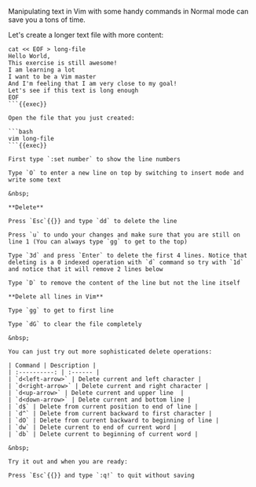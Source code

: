 Manipulating text in Vim with some handy commands in Normal mode can save you a tons of time. 

Let's create a longer text file with more content:

```plain
cat << EOF > long-file
Hello World,
This exercise is still awesome!
I am learning a lot
I want to be a Vim master
And I'm feeling that I am very close to my goal!
Let's see if this text is long enough 
EOF
```{{exec}}

Open the file that you just created:

```bash
vim long-file
```{{exec}}

First type `:set number` to show the line numbers

Type `O` to enter a new line on top by switching to insert mode and write some text 

&nbsp;

**Delete**

Press `Esc`{{}} and type `dd` to delete the line

Press `u` to undo your changes and make sure that you are still on line 1 (You can always type `gg` to get to the top)

Type `3d` and press `Enter` to delete the first 4 lines. Notice that deleting is a 0 indexed operation with `d` command so try with `1d` and notice that it will remove 2 lines below

Type `D` to remove the content of the line but not the line itself

**Delete all lines in Vim**

Type `gg` to get to first line

Type `dG` to clear the file completely

&nbsp;

You can just try out more sophisticated delete operations:

| Command | Description |
| :----------: | :------ |
| `d<left-arrow>` | Delete current and left character |
| `d<right-arrow>` | Delete current and right character |
| `d<up-arrow>` | Delete current and upper line  |
| `d<down-arrow>` | Delete current and bottom line |
| `d$` | Delete from current position to end of line |
| `d^` | Delete from current backward to first character |
| `dO` | Delete from current backward to beginning of line |
| `dw` | Delete current to end of current word |
| `db` | Delete current to beginning of current word |

&nbsp;

Try it out and when you are ready:

Press `Esc`{{}} and type `:q!` to quit without saving




